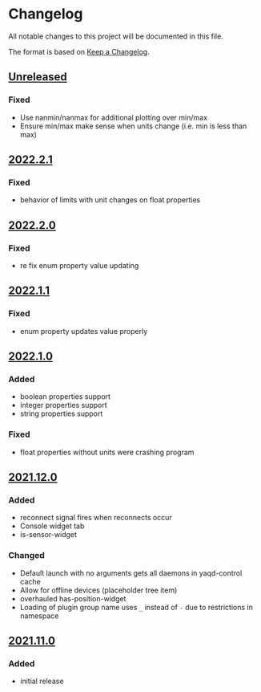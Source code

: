# Changelog
All notable changes to this project will be documented in this file.

The format is based on [Keep a Changelog](https://keepachangelog.com/).

## [Unreleased]

### Fixed
- Use nanmin/nanmax for additional plotting over min/max
- Ensure min/max make sense when units change (i.e. min is less than max)

## [2022.2.1]

### Fixed
- behavior of limits with unit changes on float properties

## [2022.2.0]

### Fixed
- re fix enum property value updating

## [2022.1.1]

### Fixed
- enum property updates value properly

## [2022.1.0]

### Added
- boolean properties support
- integer properties support
- string properties support

### Fixed
- float properties without units were crashing program

## [2021.12.0]

### Added
- reconnect signal fires when reconnects occur
- Console widget tab
- is-sensor-widget

### Changed
- Default launch with no arguments gets all daemons in yaqd-control cache
- Allow for offline devices (placeholder tree item)
- overhauled has-position-widget
- Loading of plugin group name uses `_` instead of `-` due to restrictions in namespace

## [2021.11.0]

### Added
- initial release


[Unreleased]: https://gitlab.com/yaq/yaqc-qtpy/-/compare/v2022.2.1...main
[2022.2.1]: https://gitlab.com/yaq/yaqc-qtpy/-/compare/v2022.2.0...v2022.2.1
[2022.2.0]: https://gitlab.com/yaq/yaqc-qtpy/-/compare/v2022.1.1...v2022.2.0
[2022.1.1]: https://gitlab.com/yaq/yaqc-qtpy/-/compare/v2022.1.0...v2022.1.1
[2022.1.0]: https://gitlab.com/yaq/yaqc-qtpy/-/compare/v2021.12.0...v2022.1.0
[2021.12.0]: https://gitlab.com/yaq/yaqc-qtpy/-/compare/v2021.11.0...v2021.12.0
[2021.11.0]: https://gitlab.com/yaq/yaqc-qtpy/-/tags/v2021.11.0
